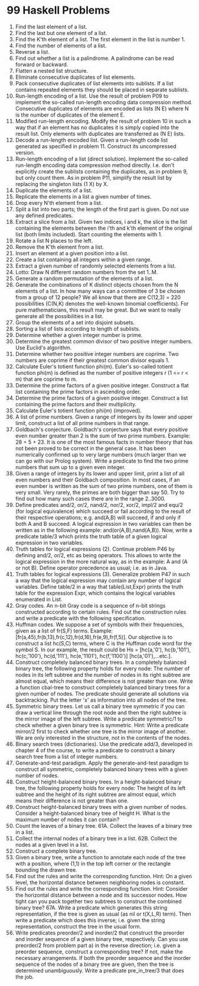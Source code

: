99 Haskell Problems
===================

1. Find the last element of a list.
2. Find the last but one element of a list.
3. Find the K'th element of a list. The first element in the list is number 1.
4. Find the number of elements of a list.
5. Reverse a list.
6. Find out whether a list is a palindrome. A palindrome can be read forward or backward.
7. Flatten a nested list structure.
8. Eliminate consecutive duplicates of list elements.
9. Pack consecutive duplicates of list elements into sublists. If a list contains repeated elements they should be placed in separate sublists.
10. Run-length encoding of a list. Use the result of problem P09 to implement the so-called run-length encoding data compression method. Consecutive duplicates of elements are encoded as lists (N E) where N is the number of duplicates of the element E.
11. Modified run-length encoding. Modify the result of problem 10 in such a way that if an element has no duplicates it is simply copied into the result list. Only elements with duplicates are transferred as (N E) lists.
12. Decode a run-length encoded list. Given a run-length code list generated as specified in problem 11. Construct its uncompressed version.
13. Run-length encoding of a list (direct solution). Implement the so-called run-length encoding data compression method directly. I.e. don't explicitly create the sublists containing the duplicates, as in problem 9, but only count them. As in problem P11, simplify the result list by replacing the singleton lists (1 X) by X.
14. Duplicate the elements of a list.
15. Replicate the elements in a list a given number of times.
16. Drop every N'th element from a list.
17. Split a list into two parts; the length of the first part is given. Do not use any defined predicates.
18. Extract a slice from a list. Given two indices, i and k, the slice is the list containing the elements between the i'th and k'th element of the original list (both limits included). Start counting the elements with 1.
19. Rotate a list N places to the left.
20. Remove the K'th element from a list.
21. Insert an element at a given position into a list.
22. Create a list containing all integers within a given range.
23. Extract a given number of randomly selected elements from a list.
24. Lotto: Draw N different random numbers from the set 1..M.
25. Generate a random permutation of the elements of a list.
26. Generate the combinations of K distinct objects chosen from the N elements of a list. In how many ways can a committee of 3 be chosen from a group of 12 people? We all know that there are C(12,3) = 220 possibilities (C(N,K) denotes the well-known binomial coefficients). For pure mathematicians, this result may be great. But we want to really generate all the possibilities in a list.
27. Group the elements of a set into disjoint subsets.
28. Sorting a list of lists according to length of sublists.
31. Determine whether a given integer number is prime.
32. Determine the greatest common divisor of two positive integer numbers. Use Euclid's algorithm.
33. Determine whether two positive integer numbers are coprime. Two numbers are coprime if their greatest common divisor equals 1.
34. Calculate Euler's totient function phi(m). Euler's so-called totient function phi(m) is defined as the number of positive integers r (1 <= r < m) that are coprime to m. 
35. Determine the prime factors of a given positive integer. Construct a flat list containing the prime factors in ascending order.
36. Determine the prime factors of a given positive integer. Construct a list containing the prime factors and their multiplicity.
37. Calculate Euler's totient function phi(m) (improved).
39. A list of prime numbers. Given a range of integers by its lower and upper limit, construct a list of all prime numbers in that range.
40. Goldbach's conjecture. Goldbach's conjecture says that every positive even number greater than 2 is the sum of two prime numbers. Example: 28 = 5 + 23. It is one of the most famous facts in number theory that has not been proved to be correct in the general case. It has been numerically confirmed up to very large numbers (much larger than we can go with our Prolog system). Write a predicate to find the two prime numbers that sum up to a given even integer.
41. Given a range of integers by its lower and upper limit, print a list of all even numbers and their Goldbach composition. In most cases, if an even number is written as the sum of two prime numbers, one of them is very small. Very rarely, the primes are both bigger than say 50. Try to find out how many such cases there are in the range 2..3000.
46. Define predicates and/2, or/2, nand/2, nor/2, xor/2, impl/2 and equ/2 (for logical equivalence) which succeed or fail according to the result of their respective operations; e.g. and(A,B) will succeed, if and only if both A and B succeed. A logical expression in two variables can then be written as in the following example: and(or(A,B),nand(A,B)). Now, write a predicate table/3 which prints the truth table of a given logical expression in two variables.
47. Truth tables for logical expressions (2). Continue problem P46 by defining and/2, or/2, etc as being operators. This allows to write the logical expression in the more natural way, as in the example: A and (A or not B). Define operator precedence as usual; i.e. as in Java.
48. Truth tables for logical expressions (3). Generalize problem P47 in such a way that the logical expression may contain any number of logical variables. Define table/2 in a way that table(List,Expr) prints the truth table for the expression Expr, which contains the logical variables enumerated in List.
49. Gray codes. An n-bit Gray code is a sequence of n-bit strings constructed according to certain rules. Find out the construction rules and write a predicate with the following specification.
50. Huffman codes. We suppose a set of symbols with their frequencies, given as a list of fr(S,F) terms. Example: [fr(a,45),fr(b,13),fr(c,12),fr(d,16),fr(e,9),fr(f,5)]. Our objective is to construct a list hc(S,C) terms, where C is the Huffman code word for the symbol S. In our example, the result could be Hs = [hc(a,'0'), hc(b,'101'), hc(c,'100'), hc(d,'111'), hc(e,'1101'), hc(f,'1100')] [hc(a,'01'),...etc.].
55. Construct completely balanced binary trees. In a completely balanced binary tree, the following property holds for every node: The number of nodes in its left subtree and the number of nodes in its right subtree are almost equal, which means their difference is not greater than one. Write a function cbal-tree to construct completely balanced binary trees for a given number of nodes. The predicate should generate all solutions via backtracking. Put the letter 'x' as information into all nodes of the tree.
56. Symmetric binary trees. Let us call a binary tree symmetric if you can draw a vertical line through the root node and then the right subtree is the mirror image of the left subtree. Write a predicate symmetric/1 to check whether a given binary tree is symmetric. Hint: Write a predicate mirror/2 first to check whether one tree is the mirror image of another. We are only interested in the structure, not in the contents of the nodes.
57. Binary search trees (dictionaries). Use the predicate add/3, developed in chapter 4 of the course, to write a predicate to construct a binary search tree from a list of integer numbers.
58. Generate-and-test paradigm. Apply the generate-and-test paradigm to construct all symmetric, completely balanced binary trees with a given number of nodes.
59. Construct height-balanced binary trees. In a height-balanced binary tree, the following property holds for every node: The height of its left subtree and the height of its right subtree are almost equal, which means their difference is not greater than one.
60. Construct height-balanced binary trees with a given number of nodes. Consider a height-balanced binary tree of height H. What is the maximum number of nodes it can contain?
61. Count the leaves of a binary tree.
61A. Collect the leaves of a binary tree in a list.
62. Collect the internal nodes of a binary tree in a list.
62B. Collect the nodes at a given level in a list.
63. Construct a complete binary tree.
64. Given a binary tree, write a function to annotate each node of the tree with a position, where (1,1) in the top left corner or the rectangle bounding the drawn tree.
65. Find out the rules and write the corresponding function. Hint: On a given level, the horizontal distance between neighboring nodes is constant.
66. Find out the rules and write the corresponding function. Hint: Consider the horizontal distance between a node and its successor nodes. How tight can you pack together two subtrees to construct the combined binary tree?
67A. Write a predicate which generates this string representation, if the tree is given as usual (as nil or t(X,L,R) term). Then write a predicate which does this inverse; i.e. given the string representation, construct the tree in the usual form.
68. Write predicates preorder/2 and inorder/2 that construct the preorder and inorder sequence of a given binary tree, respectively. Can you use preorder/2 from problem part a) in the reverse direction; i.e. given a preorder sequence, construct a corresponding tree? If not, make the necessary arrangements. If both the preorder sequence and the inorder sequence of the nodes of a binary tree are given, then the tree is determined unambiguously. Write a predicate pre_in_tree/3 that does the job.

